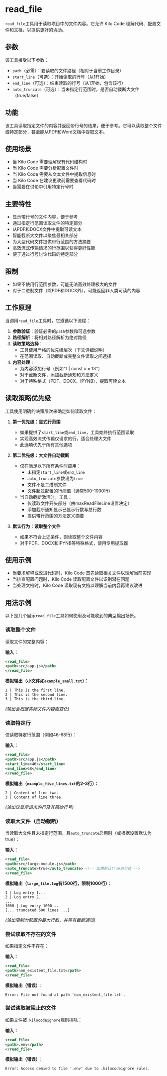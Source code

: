# read_file

`read_file`工具用于读取项目中的文件内容。它允许 Kilo Code 理解代码、配置文件和文档，以提供更好的协助。

## 参数

该工具接受以下参数：

- `path`（必需）：要读取的文件路径（相对于当前工作目录）
- `start_line`（可选）：开始读取的行号（从1开始）
- `end_line`（可选）：结束读取的行号（从1开始，包含该行）
- `auto_truncate`（可选）：当未指定行范围时，是否自动截断大文件（true/false）

## 功能

该工具读取指定文件的内容并返回带行号的结果，便于参考。它可以读取整个文件或特定部分，甚至能从PDF和Word文档中提取文本。

## 使用场景

- 当 Kilo Code 需要理解现有代码结构时
- 当 Kilo Code 需要分析配置文件时
- 当 Kilo Code 需要从文本文件中提取信息时
- 当 Kilo Code 在建议更改前需要查看代码时
- 当需要在讨论中引用特定行号时

## 主要特性

- 显示带行号的文件内容，便于参考
- 通过指定行范围读取文件的特定部分
- 从PDF和DOCX文件中提取可读文本
- 智能截断大文件以聚焦最相关部分
- 为大型代码文件提供带行范围的方法摘要
- 高效流式传输请求的行范围以获得更好性能
- 便于通过行号讨论代码的特定部分

## 限制

- 如果不使用行范围参数，可能无法高效处理极大的文件
- 对于二进制文件（除PDF和DOCX外），可能返回非人类可读的内容

## 工作原理

当调用`read_file`工具时，它遵循以下流程：

1. **参数验证**：验证必需的`path`参数和可选参数
2. **路径解析**：将相对路径解析为绝对路径
3. **读取策略选择**：
   - 工具使用严格的优先级层次（下文详细说明）
   - 在范围读取、自动截断或完整文件读取之间选择
4. **内容处理**：
   - 为内容添加行号（例如"1 | const x = 13"）
   - 对于截断文件，添加截断通知和方法定义
   - 对于特殊格式（PDF、DOCX、IPYNB），提取可读文本

## 读取策略优先级

工具使用明确的决策层次来确定如何读取文件：

1. **第一优先级：显式行范围**
   - 如果提供了`start_line`或`end_line`，工具始终执行范围读取
   - 实现高效流式传输仅请求的行，适合处理大文件
   - 此选项优先于所有其他选项

2. **第二优先级：大文件自动截断**
   - 仅在满足以下所有条件时应用：
     - 未指定`start_line`或`end_line`
     - `auto_truncate`参数设为`true`
     - 文件不是二进制文件
     - 文件超过配置的行阈值（通常500-1000行）
   - 当自动截断激活时，工具：
     - 仅读取文件开头部分（由maxReadFileLine设置决定）
     - 添加截断通知显示已显示行数与总行数
     - 提供带行范围的方法定义摘要

3. **默认行为：读取整个文件**
   - 如果不符合上述条件，则读取整个文件内容
   - 对于PDF、DOCX和IPYNB等特殊格式，使用专用提取器

## 使用示例

- 当要求解释或改进代码时，Kilo Code 首先读取相关文件以理解当前实现
- 当排查配置问题时，Kilo Code 读取配置文件以识别潜在问题
- 当处理文档时，Kilo Code 读取现有文档以理解当前内容再建议改进

## 用法示例

以下是几个展示`read_file`工具如何使用及可能收到的典型输出场景。

### 读取整个文件

读取文件的完整内容：

**输入：**
```xml
<read_file>
<path>src/app.js</path>
</read_file>
```

**模拟输出（小文件如`example_small.txt`）：**
```
1 | This is the first line.
2 | This is the second line.
3 | This is the third line.
```
*(输出会根据实际文件内容而变化)*

### 读取特定行

仅读取特定行范围（例如46-68行）：

**输入：**
```xml
<read_file>
<path>src/app.js</path>
<start_line>46</start_line>
<end_line>68</end_line>
</read_file>
```

**模拟输出（`example_five_lines.txt`的2-3行）：**
```
2 | Content of line two.
3 | Content of line three.
```
*(输出仅显示请求的行及其原始行号)*

### 读取大文件（自动截断）

当读取大文件且未指定行范围，且`auto_truncate`启用时（或根据设置默认为true）：

**输入：**
```xml
<read_file>
<path>src/large-module.js</path>
<auto_truncate>true</auto_truncate> <!-- 如果默认true则可选 -->
</read_file>
```

**模拟输出（`large_file.log`有1500行，限制1000行）：**
```
1 | Log entry 1...
2 | Log entry 2...
...
1000 | Log entry 1000...
[... truncated 500 lines ...]
```
*(输出限制为配置的最大行数，并带有截断通知)*

### 尝试读取不存在的文件

如果指定文件不存在：

**输入：**
```xml
<read_file>
<path>non_existent_file.txt</path>
</read_file>
```

**模拟输出（错误）：**
```
Error: File not found at path 'non_existent_file.txt'.
```

### 尝试读取被阻止的文件

如果文件被`.kilocodeignore`规则排除：

**输入：**
```xml
<read_file>
<path>.env</path>
</read_file>
```

**模拟输出（错误）：**
```
Error: Access denied to file '.env' due to .kilocodeignore rules.
```